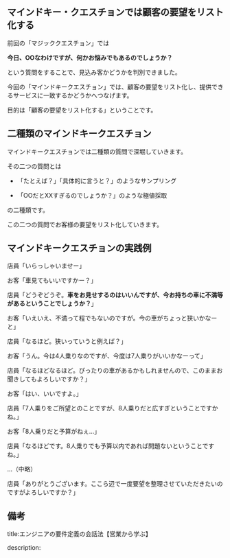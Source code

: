 





## マインドキー・クエスチョンでは顧客の要望をリスト化する

前回の「マジッククエスチョン」では

**今日、OOなわけですが、何かお悩みでもあるのでしょうか？**

という質問をすることで、見込み客かどうかを判別できました。

今回の「マインドキークエスチョン」では、顧客の要望をリスト化し、提供できるサービスに一致するかどうかへつなげます。

目的は「顧客の要望をリスト化する」ということです。


## 二種類のマインドキークエスチョン

マインドキークエスチョンでは二種類の質問で深堀していきます。

その二つの質問とは

- 「たとえば？」「具体的に言うと？」のようなサンプリング

- 「OOだとXXすぎるのでしょうか？」のような極値採取

の二種類です。

この二つの質問でお客様の要望をリスト化していきます。


## マインドキークエスチョンの実践例


店員「いらっしゃいませー」

お客「車見てもいいですかー？」

店員「どうぞどうぞ。**車をお見せするのはいいんですが、今お持ちの車に不満等があるということでしょうか？**」

お客「いえいえ、不満って程でもないのですが。今の車がちょっと狭いかなーと」

店員「なるほど。狭いっていうと例えば？」

お客「うん。今は4人乗りなのですが、今度は7人乗りがいいかなーって」

店員「なるほどなるほど。ぴったりの車があるかもしれませんので、このままお聞きしてもよろしいですか？」

お客「はい、いいですよ。」

店員「7人乗りをご所望とのことですが、8人乗りだと広すぎということですかね。」

お客「8人乗りだと予算がねぇ...」

店員「なるほどです。8人乗りでも予算以内であれば問題ないということですね。」

...（中略）

店員「ありがとうございます。ここら辺で一度要望を整理させていただきたいのですがよろしいですか？」











## 備考

title:エンジニアの要件定義の会話法【営業から学ぶ】

description: